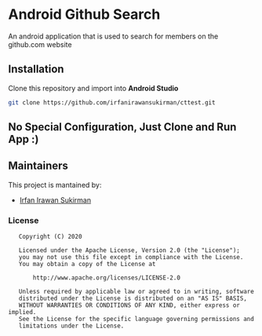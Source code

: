 # Android Github Search

An android application that is used to search for members on the github.com website

## Installation
Clone this repository and import into **Android Studio**
```bash
git clone https://github.com/irfanirawansukirman/cttest.git
```

## No Special Configuration, Just Clone and Run App :)

## Maintainers
This project is mantained by:
* [Irfan Irawan Sukirman](https://github.com/irfanirawansukirman)

### License
```
   Copyright (C) 2020

   Licensed under the Apache License, Version 2.0 (the "License");
   you may not use this file except in compliance with the License.
   You may obtain a copy of the License at

       http://www.apache.org/licenses/LICENSE-2.0

   Unless required by applicable law or agreed to in writing, software
   distributed under the License is distributed on an "AS IS" BASIS,
   WITHOUT WARRANTIES OR CONDITIONS OF ANY KIND, either express or implied.
   See the License for the specific language governing permissions and
   limitations under the License.
```